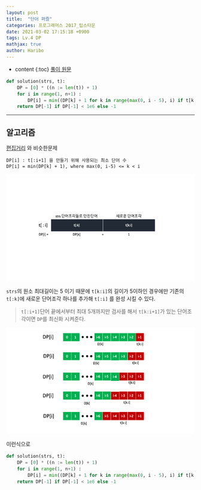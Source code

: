 ```yaml
---
layout: post
title:  "단어 퍼즐"
categories: 프로그래머스 2017_팁스타운
date: 2021-03-02 17:15:18 +0900
tags: Lv.4 DP
mathjax: true
author: Haribo
---
```


* content
{:toc}
[풀이 원문](http://www.teferi.net/ps/problems/programmers/12983)

```python
def solution(strs, t):
    DP = [0] * ((n := len(t)) + 1)
    for i in range(1, n+1) :
        DP[i] = min((DP[k] + 1 for k in range(max(0, i - 5), i) if t[k:i] in strs), default = 1e6)
    return DP[-1] if DP[-1] < 1e6 else -1
```

---









## 알고리즘

[편집거리](https://gkalstn000.github.io/2020/12/20/%ED%8E%B8%EC%A7%91%EA%B1%B0%EB%A6%AC/) 와 비슷한문제

```
DP[i] : t[:i+1] 을 만들기 위해 사용되는 최소 단어 수
DP[i] = min(DP[k] + 1), where max(0, i-5) <= k < i
```

![](/images/wordpuzzle/dp.png)

 `strs`의 원소 최대길이는 5 이기 때문에 `t[k:i]`의 길이가 5이하인 경우에만 기존의 `t[:k]`에 새로운 단어조각 하나를 추가해 `t[:i]` 를 완성 시킬 수 있다.

> `t[:i+1]`단어 끝에서부터 최대 5개까지만 검사를 해서 `t[k:i+1]`가 있는 단어조각이면 `DP`를 최신화 시켜준다.

![](/images/wordpuzzle/tk.png)

이런식으로

```python
def solution(strs, t):
    DP = [0] * ((n := len(t)) + 1)
    for i in range(1, n+1) :
        DP[i] = min((DP[k] + 1 for k in range(max(0, i - 5), i) if t[k:i] in strs), default = 1e6)
    return DP[-1] if DP[-1] < 1e6 else -1
```

